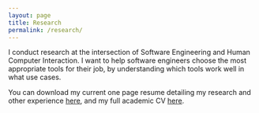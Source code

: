 ```yaml
---
layout: page
title: Research
permalink: /research/
---
```


I conduct research at the intersection of Software Engineering and Human Computer Interaction. I want to help software engineers choose the most appropriate tools for their job, by understanding which tools work well in what use cases. 

You can download my current one page resume detailing my research and other experience [here](/files/Widder_Resume.pdf), and my full academic CV [here](files/Widder_CV.pdf).
